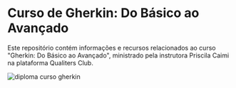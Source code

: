 # Curso de Gherkin: Do Básico ao Avançado

Este repositório contém informações e recursos relacionados ao curso "Gherkin: Do Básico ao Avançado", ministrado pela instrutora Priscila Caimi na plataforma Qualiters Club. 

![diploma curso gherkin](https://github.com/angelicasa/gherkin/assets/107443453/94edaa98-4507-4abf-95ad-aff44b04cf45)

